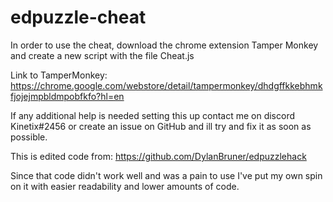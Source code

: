 # edpuzzle-cheat

In order to use the cheat, download the chrome extension Tamper Monkey and create a new script with the file Cheat.js

Link to TamperMonkey: https://chrome.google.com/webstore/detail/tampermonkey/dhdgffkkebhmkfjojejmpbldmpobfkfo?hl=en

If any additional help is needed setting this up contact me on discord Kinetix#2456 or create an issue on GitHub and ill try and fix it as soon as possible.

This is edited code from: https://github.com/DylanBruner/edpuzzlehack

Since that code didn't work well and was a pain to use I've put my own spin on it with easier readability and lower amounts of code.

